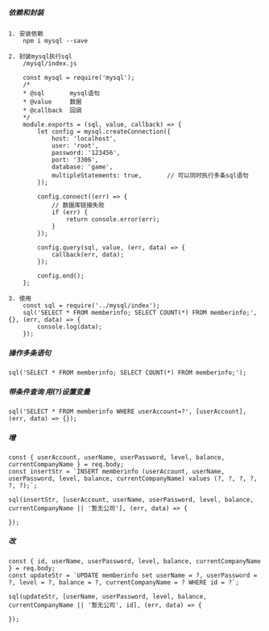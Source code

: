 ##### 依赖和封装
    1. 安装依赖
        npm i mysql --save
    
    2. 封装mysql执行sql
        /mysql/index.js
        
        const mysql = require('mysql');
        /*
        * @sql       mysql语句
        * @value     数据
        * @callback  回调
        */
        module.exports = (sql, value, callback) => {
            let config = mysql.createConnection({
                host: 'localhost',
                user: 'root',
                password: '123456',
                port: '3306',
                database: 'game',
                multipleStatements: true,       // 可以同时执行多条sql语句
            });
        
            config.connect((err) => {
                // 数据库链接失败
                if (err) {
                    return console.error(err);
                }
            });
        
            config.query(sql, value, (err, data) => {
                callback(err, data);
            });
        
            config.end();
        };
        
    3. 使用
        const sql = require('../mysql/index');
        sql('SELECT * FROM memberinfo; SELECT COUNT(*) FROM memberinfo;', {}, (err, data) => {
            console.log(data); 
        });
    
    
    
##### 操作多条语句
    sql('SELECT * FROM memberinfo; SELECT COUNT(*) FROM memberinfo;');
    
##### 带条件查询   用(?)设置变量
    sql('SELECT * FROM memberinfo WHERE userAccount=?', [userAccount], (err, data) => {});
    
##### 增
    const { userAccount, userName, userPassword, level, balance, currentCompanyName } = req.body;
    const insertStr = `INSERT memberinfo (userAccount, userName, userPassword, level, balance, currentCompanyName) values (?, ?, ?, ?, ?, ?);`;
    
    sql(insertStr, [userAccount, userName, userPassword, level, balance, currentCompanyName || '暂无公司'], (err, data) => {
        
    });
    
##### 改
    const { id, userName, userPassword, level, balance, currentCompanyName } = req.body;
    const updateStr = `UPDATE memberinfo set userName = ?, userPassword = ?, level = ?, balance = ?, currentCompanyName = ? WHERE id = ?`;
    
    sql(updateStr, [userName, userPassword, level, balance, currentCompanyName || '暂无公司', id], (err, data) => {

    });